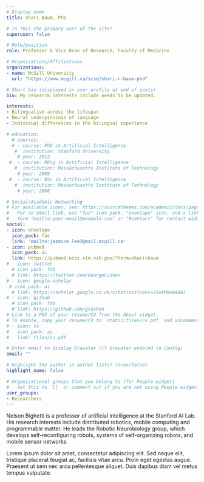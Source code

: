 ```yaml
---
# Display name
title: Shari Baum, PhD

# Is this the primary user of the site?
superuser: false

# Role/position
role: Professor & Vice Dean of Research, Faculty of Medicine

# Organizations/Affiliations
organizations:
- name: McGill University
  url: "https://www.mcgill.ca/scsd/shari-r-baum-phd"

# Short bio (displayed in user profile at end of posts)
bio: My research interests include needs to be updated.

interests:
- Bilingualism across the lifespan
- Neural underpinnings of language
- Individual differences in the bilingual experience

# education:
  # courses:
  # - course: PhD in Artificial Intelligence
   #  institution: Stanford University
    # year: 2012
 #  - course: MEng in Artificial Intelligence
   #  institution: Massachusetts Institute of Technology
    # year: 2009
 #  - course: BSc in Artificial Intelligence
   #  institution: Massachusetts Institute of Technology
    # year: 2008

# Social/Academic Networking
# For available icons, see: https://sourcethemes.com/academic/docs/page-builder/#icons
#   For an email link, use "fas" icon pack, "envelope" icon, and a link in the
#   form "mailto:your-email@example.com" or "#contact" for contact widget.
social:
- icon: envelope
  icon_pack: fas
  link: 'mailto:jasmine.lee3@mail.mcgill.ca'
- icon: pubmed
  icon_pack: ai
  link: https://pubmed.ncbi.nlm.nih.gov/?term=shari+baum
# - icon: twitter
  # icon_pack: fab
  # link: https://twitter.com/GeorgeCushen
# - icon: google-scholar
 # icon_pack: ai
  # link: https://scholar.google.co.uk/citations?user=sIwtMXoAAAAJ
# - icon: github
  # icon_pack: fab
  # link: https://github.com/gcushen
# Link to a PDF of your resume/CV from the About widget.
# To enable, copy your resume/CV to `static/files/cv.pdf` and uncomment the lines below.
# - icon: cv
#   icon_pack: ai
#   link: files/cv.pdf

# Enter email to display Gravatar (if Gravatar enabled in Config)
email: ""

# Highlight the author in author lists? (true/false)
highlight_name: false

# Organizational groups that you belong to (for People widget)
#   Set this to `[]` or comment out if you are not using People widget.
user_groups:
- Researchers
---
```


Nelson Bighetti is a professor of artificial intelligence at the Stanford AI Lab. His research interests include distributed robotics, mobile computing and programmable matter. He leads the Robotic Neurobiology group, which develops self-reconfiguring robots, systems of self-organizing robots, and mobile sensor networks.

Lorem ipsum dolor sit amet, consectetur adipiscing elit. Sed neque elit, tristique placerat feugiat ac, facilisis vitae arcu. Proin eget egestas augue. Praesent ut sem nec arcu pellentesque aliquet. Duis dapibus diam vel metus tempus vulputate.
